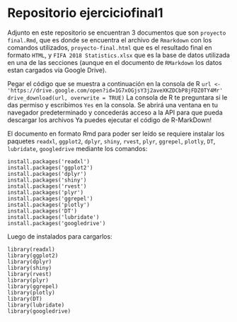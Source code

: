 # Repositorio ejerciciofinal1

Adjunto en este repositorio se encuentran 3 documentos que son `proyecto final.Rmd`, que es donde se encuentra el archivo de `Rmarkdown` con los comandos utilizados, `proyecto-final.html` que es el resultado final en formato `HTML`, y `FIFA 2018 Statistics.xlsx` que es la base de datos utilizada en una de las secciones (aunque en el documento de `RMarkdown` los datos estan cargados vía Google Drive).

Pegar el código que se muestra a continuación en la consola de R 
`url <- 'https://drive.google.com/open?id=1G7xOGjsY3j2aveXKZDCbP8jFDZ0TY4Mr'
drive_download(url, overwrite = TRUE)`
La consola de R te preguntara si le das permiso y escribimos `Yes` en la consola.
Se abrirá una ventana en tu navegador predeterminado y concederás acceso a la API para que pueda descargar los archivos
Ya puedes ejecutar el código de R-MarkDown!

El documento en formato Rmd para poder ser leído se requiere instalar los paquetes `readxl`, `ggplot2`, `dplyr`, `shiny`, `rvest`, `plyr`, `ggrepel`, `plotly`, `DT`, `lubridate`, `googledrive` mediante los comandos: 

```
install.packages('readxl')
install.packages('ggplot2')
install.packages('dplyr')
install.packages('shiny')
install.packages('rvest')
install.packages('plyr')
install.packages('ggrepel')
install.packages('plotly')
install.packages('DT')
install.packages('lubridate')
install.packages('googledrive')
```

Luego de instalados para cargarlos:

```
library(readxl)
library(ggplot2)
library(dplyr)
library(shiny)
library(rvest)
library(plyr)
library(ggrepel)
library(plotly)
library(DT)
library(lubridate)
library(googledrive)
```

